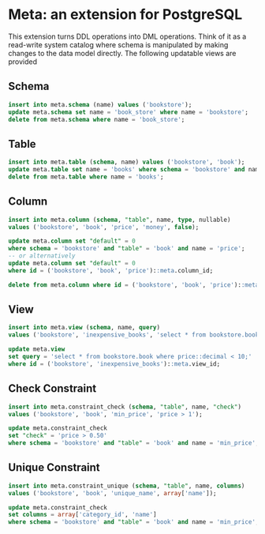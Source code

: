 Meta: an extension for PostgreSQL
=================================

This extension turns DDL operations into DML operations. Think of it as a read-write system catalog where schema is manipulated by making changes to the data model directly. The following updatable views are provided

Schema
------
```sql
insert into meta.schema (name) values ('bookstore');
update meta.schema set name = 'book_store' where name = 'bookstore';
delete from meta.schema where name = 'book_store';
```
Table
-----
```sql
insert into meta.table (schema, name) values ('bookstore', 'book');
update meta.table set name = 'books' where schema = 'bookstore' and name = 'book';
delete from meta.table where name = 'books';
```
Column
------
```sql
insert into meta.column (schema, "table", name, type, nullable)
values ('bookstore', 'book', 'price', 'money', false);

update meta.column set "default" = 0
where schema = 'bookstore' and "table" = 'book' and name = 'price';
-- or alternatively
update meta.column set "default" = 0
where id = ('bookstore', 'book', 'price')::meta.column_id;

delete from meta.column where id = ('bookstore', 'book', 'price')::meta.column_id;
```
View
----
```sql
insert into meta.view (schema, name, query)
values ('bookstore', 'inexpensive_books', 'select * from bookstore.book where price::decimal < 5;');

update meta.view
set query = 'select * from bookstore.book where price::decimal < 10;'
where id = ('bookstore', 'inexpensive_books')::meta.view_id;
```
Check Constraint
----------------
```sql
insert into meta.constraint_check (schema, "table", name, "check")
values ('bookstore', 'book', 'min_price', 'price > 1');

update meta.constraint_check
set "check" = 'price > 0.50'
where schema = 'bookstore' and "table" = 'book' and name = 'min_price';
```
Unique Constraint
-----------------
```sql
insert into meta.constraint_unique (schema, "table", name, columns)
values ('bookstore', 'book', 'unique_name', array['name']);

update meta.constraint_check
set columns = array['category_id', 'name']
where schema = 'bookstore' and "table" = 'book' and name = 'min_price';
```
